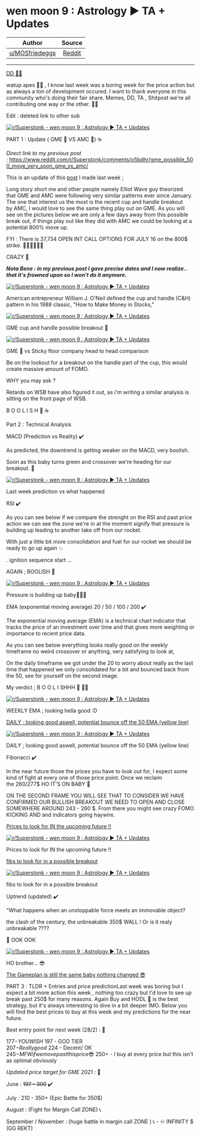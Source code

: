 wen moon 9 : Astrology ► TA + Updates
=====================================

| Author       | Source       | 
| :-------------: |:-------------:|
|  [u/MOSfriedeggs](https://www.reddit.com/user/MOSfriedeggs/) | [Reddit](https://www.reddit.com/r/Superstonk/comments/o92ziv/wen_moon_9_astrology_ta_updates/) | 

---

[DD 👨‍🔬](https://www.reddit.com/r/Superstonk/search?q=flair_name%3A%22DD%20%F0%9F%91%A8%E2%80%8D%F0%9F%94%AC%22&restrict_sr=1)

watup apes 🍌🦍 , I know last week was a boring week for the price action but as always a ton of development occured. I want to thank everyone in this community who's doing their fair share. Memes, DD, TA , Shitpost we're all contributing one way or the other. 🍌🦍

Edit : deleted link to other sub

[![r/Superstonk - wen moon 9 : Astrology ► TA + Updates](https://preview.redd.it/qfwk84816v771.png?width=688&format=png&auto=webp&s=c78cda1f8d2d45970c95aa63e374ddeb0e1df920)](https://preview.redd.it/qfwk84816v771.png?width=688&format=png&auto=webp&s=c78cda1f8d2d45970c95aa63e374ddeb0e1df920)

PART 1 : Update ( GME 🚀 VS AMC 🍿) ☕

*Direct link to my previous post :* <https://www.reddit.com/r/Superstonk/comments/o5bdhr/gme_possible_500_move_very_soon_gme_vs_amc/>

This is an update of this [post](https://www.reddit.com/r/Superstonk/comments/o5bdhr/gme_possible_500_move_very_soon_gme_vs_amc/) I made last week ;

Long story short me and other people namely Elliot Wave guy theorized that GME and AMC were following very similar patterns ever since January. The one that interest us the most is the recent cup and handle breakout by AMC, I would love to see the same thing play out on GME. As you will see on the pictures below we are only a few days away from this possible break out, if things play out like they did with AMC we could be looking at a potential 800% move up.

FYI : There is 37,734 OPEN INT CALL OPTIONS FOR JULY 16 on the 800$ strike. 🤔🤔🤔🤔🤔🤔

CRAZY 🚀

***Nota Bene : in my previous post I gave precise dates and I now realize.. that it's frowned upon so I won't do it anymore.***

[![r/Superstonk - wen moon 9 : Astrology ► TA + Updates](https://preview.redd.it/x3skp5985v771.png?width=724&format=png&auto=webp&s=c541b6400ae0fec7e6e8faf4bb70b0b0fee1b9fe)](https://preview.redd.it/x3skp5985v771.png?width=724&format=png&auto=webp&s=c541b6400ae0fec7e6e8faf4bb70b0b0fee1b9fe)

American entrepreneur William J. O'Neil defined the cup and handle (C&H) pattern in his 1988 classic, "How to Make Money in Stocks,"

[![r/Superstonk - wen moon 9 : Astrology ► TA + Updates](https://preview.redd.it/rer9nfnc5v771.png?width=759&format=png&auto=webp&s=87425b6df16b40e464c5ec14575d4fbb2a6d7503)](https://preview.redd.it/rer9nfnc5v771.png?width=759&format=png&auto=webp&s=87425b6df16b40e464c5ec14575d4fbb2a6d7503)

GME cup and handle possible breakout 🚀

[![r/Superstonk - wen moon 9 : Astrology ► TA + Updates](https://preview.redd.it/dumjbfmj5v771.png?width=1267&format=png&auto=webp&s=00d6a38344038c8e11b547519ee7e9fcb6002b8d)](https://preview.redd.it/dumjbfmj5v771.png?width=1267&format=png&auto=webp&s=00d6a38344038c8e11b547519ee7e9fcb6002b8d)

GME 🚀 vs Sticky floor company head to head comparison

Be on the lookout for a breakout on the handle part of the cup, this would create massive amount of FOMO.

WHY you may ask ?

Retards on WSB have also figured it out, as i'm writing a similar analysis is sitting on the front page of WSB.

B O O L I S H 🚀 ☕

Part 2 : Technical Analysis

MACD (Prediction vs Reality) ✔️

As predicted, the downtrend is getting weaker on the MACD, very boolish.

Soon as this baby turns green and crossover we're heading for our breakout. 🚀

[![r/Superstonk - wen moon 9 : Astrology ► TA + Updates](https://preview.redd.it/mhowwu3m5v771.png?width=772&format=png&auto=webp&s=57095decca46962166f9c36d92a71e487be173e5)](https://preview.redd.it/mhowwu3m5v771.png?width=772&format=png&auto=webp&s=57095decca46962166f9c36d92a71e487be173e5)

Last week prediction vs what happened

RSI ✔️

As you can see below if we compare the strenght on the RSI and past price action we can see the zone we're in at the moment signify that pressure is building up leading to another take off from our rocket.

With just a little bit more consolidation and fuel for our rocket we should be ready to go up again 💥

. ignition sequence start ...

AGAIN ; BOOLISH 🚀

[![r/Superstonk - wen moon 9 : Astrology ► TA + Updates](https://preview.redd.it/7o650sin5v771.png?width=646&format=png&auto=webp&s=6c8cdb59c5f01c6b6c99b76dc3fdc41a446e597d)](https://preview.redd.it/7o650sin5v771.png?width=646&format=png&auto=webp&s=6c8cdb59c5f01c6b6c99b76dc3fdc41a446e597d)

Pressure is building up baby🚀🚀🚀

EMA (exponential moving average) 20 / 50 / 100 / 200 ✔️

The exponential moving average (EMA) is a technical chart indicator that tracks the price of an investment over time and that gives more weighting or importance to recent price data.

As you can see below everything looks really good on the weekly timeframe no weird crossover or anything, very satisfying to look at,

On the daily timeframe we got under the 20 to worry about really as the last time that happened we only consolidated for a bit and bounced back from the 50, see for yourself on the second image.

My verdict ; B O O L I SHHH 🚀 🍌🦍

[![r/Superstonk - wen moon 9 : Astrology ► TA + Updates](https://preview.redd.it/otkf60lo5v771.png?width=446&format=png&auto=webp&s=792868d3aad4d2a7e92d103048c21ec17c70b714)](https://preview.redd.it/otkf60lo5v771.png?width=446&format=png&auto=webp&s=792868d3aad4d2a7e92d103048c21ec17c70b714)

WEEKLY EMA ; looking hella good :D

[DAILY ; looking good aswell, potential bounce off the 50 EMA (yellow line)](https://preview.redd.it/zbhypufnku771.png?width=808&format=png&auto=webp&s=77a616c2b84f4e28ea142aa20ddffe8163443792)

[![r/Superstonk - wen moon 9 : Astrology ► TA + Updates](https://preview.redd.it/2p8ijobp5v771.png?width=808&format=png&auto=webp&s=556c42958ec1d9b2a8f145f449caa3aa3c614578)](https://preview.redd.it/2p8ijobp5v771.png?width=808&format=png&auto=webp&s=556c42958ec1d9b2a8f145f449caa3aa3c614578)

DAILY ; looking good aswell, potential bounce off the 50 EMA (yellow line)

Fibonacci ✔️

In the near future those the prices you have to look out for, I expect some kind of fight at every one of those price point. Once we reclaim the 260/277$ HO IT'S ON BABY 🦍

ON THE SECOND FRAME YOU WILL SEE THAT TO CONSIDER WE HAVE CONFIRMED OUR BULLISH BREAKOUT WE NEED TO OPEN AND CLOSE SOMEWHERE AROUND 243 - 260 $. From there you might see crazy FOMO KICKING AND and indicators going haywire.

[Prices to look for IN the upcoming future !!](https://preview.redd.it/a3lvwkyxlu771.png?width=490&format=png&auto=webp&s=d149496d7484c6ddb8950d0f4e5a7e539a957e57)

[![r/Superstonk - wen moon 9 : Astrology ► TA + Updates](https://preview.redd.it/5qiv9k5q5v771.png?width=490&format=png&auto=webp&s=885d7d34e4287b96d859b6e01a6a9157b5fa976d)](https://preview.redd.it/5qiv9k5q5v771.png?width=490&format=png&auto=webp&s=885d7d34e4287b96d859b6e01a6a9157b5fa976d)

Prices to look for IN the upcoming future !!

[fibs to look for in a possible breakout](https://preview.redd.it/e5u7auiwmu771.png?width=582&format=png&auto=webp&s=4e785426dffb398a41abdc3bee69f5fe96700eb8)

[![r/Superstonk - wen moon 9 : Astrology ► TA + Updates](https://preview.redd.it/vld5j81r5v771.png?width=582&format=png&auto=webp&s=84e3338b773659f61da7f8f07dd25780b32684ea)](https://preview.redd.it/vld5j81r5v771.png?width=582&format=png&auto=webp&s=84e3338b773659f61da7f8f07dd25780b32684ea)

fibs to look for in a possible breakout

Uptrend (updated) ✔️

"What happens when an unstoppable force meets an immovable object?

the clash of the century, the unbreakable 350$ WALL ! Or is it realy unbreakable ????

🦍 OOK OOK

[![r/Superstonk - wen moon 9 : Astrology ► TA + Updates](https://preview.redd.it/adq1ct9u5v771.png?width=757&format=png&auto=webp&s=4b09f05931d67d6d3e90a1bb393a16afb639f3b6)](https://preview.redd.it/adq1ct9u5v771.png?width=757&format=png&auto=webp&s=4b09f05931d67d6d3e90a1bb393a16afb639f3b6)

HO brother... 😎

[The Gameplan is still the same baby nothing changed 😎](https://preview.redd.it/ihuzwcdjou771.png?width=744&format=png&auto=webp&s=93bd3eb5e789454feca9a538db8654bfb1812cb0)

PART 3 : TLDR + Entries and price predictionLast week was boring but I expect a bit more action this week , nothing too crazy but I'd love to see up break past 250$ for many reasons. Again Buy and HODL 🚀 is the best strategy, but it's always interesting to dive in a bit deeper IMO. Below you will find the best prices to buy at this week and my predictions for the near future.

Best entry point for next week (28/2) : 🚀

177$ - YOU WISH\
197$ - GOD TIER\
207$ - Really good\
224$ - Decent/ OK\
245$ - MFW if we move past this price 😎\
250+$ - I buy at every price but this isn't as optimal obviously

*Updated price target for GME 2021 :* 🚀

June : ~~197 - 300~~ ✔️

July : 210 - 350+ (Epic Battle for 350$)

August : (Fight for Margin Call ZONE) 📞

September / November : (huge battle in margin call ZONE ) 📞 - ♾ INFINITY $ (GG REKT)
